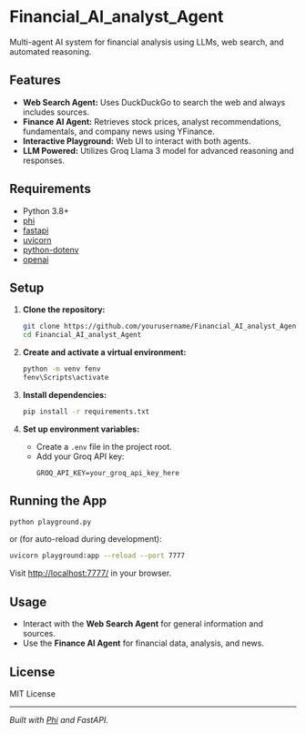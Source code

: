 # Financial_AI_analyst_Agent

Multi-agent AI system for financial analysis using LLMs, web search, and automated reasoning.

## Features

- **Web Search Agent:** Uses DuckDuckGo to search the web and always includes sources.
- **Finance AI Agent:** Retrieves stock prices, analyst recommendations, fundamentals, and company news using YFinance.
- **Interactive Playground:** Web UI to interact with both agents.
- **LLM Powered:** Utilizes Groq Llama 3 model for advanced reasoning and responses.

## Requirements

- Python 3.8+
- [phi](https://github.com/phi-ai/phi)
- [fastapi](https://fastapi.tiangolo.com/)
- [uvicorn](https://www.uvicorn.org/)
- [python-dotenv](https://pypi.org/project/python-dotenv/)
- [openai](https://pypi.org/project/openai/)

## Setup

1. **Clone the repository:**
    ```sh
    git clone https://github.com/yourusername/Financial_AI_analyst_Agent.git
    cd Financial_AI_analyst_Agent
    ```

2. **Create and activate a virtual environment:**
    ```sh
    python -m venv fenv
    fenv\Scripts\activate
    ```

3. **Install dependencies:**
    ```sh
    pip install -r requirements.txt
    ```

4. **Set up environment variables:**
    - Create a `.env` file in the project root.
    - Add your Groq API key:
      ```
      GROQ_API_KEY=your_groq_api_key_here
      ```

## Running the App

```sh
python playground.py
```
or (for auto-reload during development):
```sh
uvicorn playground:app --reload --port 7777
```

Visit [http://localhost:7777/](http://localhost:7777/) in your browser.

## Usage

- Interact with the **Web Search Agent** for general information and sources.
- Use the **Finance AI Agent** for financial data, analysis, and news.

## License

MIT License

---

*Built with [Phi](https://github.com/phi-ai/phi) and FastAPI.*
